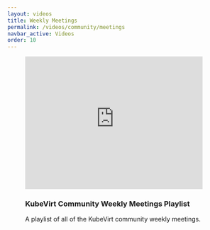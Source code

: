 ```yaml
---
layout: videos
title: Weekly Meetings
permalink: /videos/community/meetings
navbar_active: Videos
order: 10
---
```


<div class="row">
  <!-- <div class="col-6">
    <figure class="figure">
      <iframe style="width: 400px; height: 300px;" src="https://www.youtube-nocookie.com/embed/fkRb3lSv87Q" frameborder="0" allow="autoplay; encrypted-media" title="KubeVirt Community Weekly Meeting - 2018-07-04" allowfullscreen></iframe>
      <figcaption class="figure-caption">
      <h3>July 4, 2018</h3>
        <p>
          KubeVirt Community Weekly Meeting from 2018-07-04.
        </p>
      </figcaption>
    </figure>
  </div>
  <div class="col-6">
  <figure class="figure">
    <iframe style="width: 400px; height: 300px;" src="https://www.youtube-nocookie.com/embed/088L9mrn3m8" frameborder="0" allow="autoplay; encrypted-media" title="KubeVirt Community Weekly Meeting - 2018-07-18" allowfullscreen></iframe>
    <figcaption class="figure-caption">
      <h3>July 18, 2018</h3>
      <p>
        KubeVirt Community Weekly Meeting from 2018-07-18.
      </p>
    </figcaption>
  </figure>
  </div> -->
  <div class="col-6">
    <figure class="figure">
      <iframe style="width: 400px; height: 300px;" src="https://www.youtube-nocookie.com/embed/videoseries?list=PLnLpXX8KHIYxs1c4QT0ohCOblKFa6dsIv" frameborder="0" allow="autoplay; encrypted-media" title="KubeVirt Community Weekly Meetings" allowfullscreen></iframe>
      <figcaption class="figure-caption">
        <h3>KubeVirt Community Weekly Meetings Playlist</h3>
        <p>
          A playlist of all of the KubeVirt community weekly meetings.
        </p>
      </figcaption>
    </figure>
  </div>
</div>
